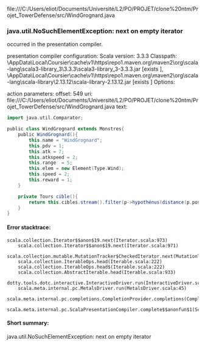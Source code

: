 file:///C:/Users/eliot/Documents/Université/L2/PO/PROJET/clone%20ntm/Projet_TowerDefense/src/WindGrognard.java
### java.util.NoSuchElementException: next on empty iterator

occurred in the presentation compiler.

presentation compiler configuration:
Scala version: 3.3.3
Classpath:
<HOME>\AppData\Local\Coursier\cache\v1\https\repo1.maven.org\maven2\org\scala-lang\scala3-library_3\3.3.3\scala3-library_3-3.3.3.jar [exists ], <HOME>\AppData\Local\Coursier\cache\v1\https\repo1.maven.org\maven2\org\scala-lang\scala-library\2.13.12\scala-library-2.13.12.jar [exists ]
Options:



action parameters:
offset: 549
uri: file:///C:/Users/eliot/Documents/Université/L2/PO/PROJET/clone%20ntm/Projet_TowerDefense/src/WindGrognard.java
text:
```scala
import java.util.Comparator;

public class WindGrognard extends Monstres{
    public WindGrognard(){
        this.name = "WindGrognard";
        this.pdv = 1;
        this.atk = 7;
        this.atkspeed = 2;
        this.range  = 5;
        this.elem = new Element(Type.Wind);
        this.speed = 2;
        this.reward = 1;
    }

    private Tours cible(){
        return this.cibles.stream().filter(p->hypothénus(distance(p.position.getX(),this.position.getX()), distance(p.position.getY(),this.position.getY())) <= this.range).mi@@(Comparator.comparingDouble(Tours::getPdv)).orElse(null);
    }
}

```



#### Error stacktrace:

```
scala.collection.Iterator$$anon$19.next(Iterator.scala:973)
	scala.collection.Iterator$$anon$19.next(Iterator.scala:971)
	scala.collection.mutable.MutationTracker$CheckedIterator.next(MutationTracker.scala:76)
	scala.collection.IterableOps.head(Iterable.scala:222)
	scala.collection.IterableOps.head$(Iterable.scala:222)
	scala.collection.AbstractIterable.head(Iterable.scala:933)
	dotty.tools.dotc.interactive.InteractiveDriver.run(InteractiveDriver.scala:168)
	scala.meta.internal.pc.MetalsDriver.run(MetalsDriver.scala:45)
	scala.meta.internal.pc.completions.CompletionProvider.completions(CompletionProvider.scala:46)
	scala.meta.internal.pc.ScalaPresentationCompiler.complete$$anonfun$1(ScalaPresentationCompiler.scala:147)
```
#### Short summary: 

java.util.NoSuchElementException: next on empty iterator